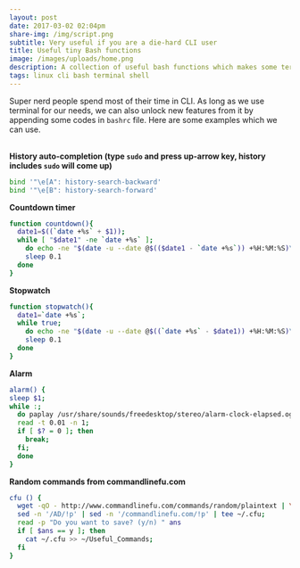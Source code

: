 ```yaml
---
layout: post
date: 2017-03-02 02:04pm
share-img: /img/script.png
subtitle: Very useful if you are a die-hard CLI user
title: Useful tiny Bash functions
image: /images/uploads/home.png
description: A collection of useful bash functions which makes some terminal task easier.
tags: linux cli bash terminal shell
---
```

Super nerd people spend most of their time in CLI. As long as we use terminal for our needs, we can also unlock new features from it by appending some codes in `bashrc` file. Here are some examples which we can use.  
&nbsp;

**History auto-completion (type `sudo` and press up-arrow key, history includes `sudo` will come up)**

```bash
bind '"\e[A": history-search-backward'
bind '"\e[B": history-search-forward'
```

**Countdown timer**
```bash
function countdown(){
  date1=$((`date +%s` + $1)); 
  while [ "$date1" -ne `date +%s` ];
    do echo -ne "$(date -u --date @$(($date1 - `date +%s`)) +%H:%M:%S)\r";
    sleep 0.1
  done
}
```

**Stopwatch**
```bash
function stopwatch(){
  date1=`date +%s`; 
  while true; 
    do echo -ne "$(date -u --date @$((`date +%s` - $date1)) +%H:%M:%S)\r"; 
    sleep 0.1
  done
}
```

**Alarm**
```bash
alarm() {
sleep $1; 
while :; 
  do paplay /usr/share/sounds/freedesktop/stereo/alarm-clock-elapsed.oga; 
  read -t 0.01 -n 1; 
  if [ $? = 0 ]; then 
    break; 
  fi; 
  done
}
```

**Random commands from commandlinefu.com**
```bash
cfu () { 
  wget -qO - http://www.commandlinefu.com/commands/random/plaintext | \
  sed -n '/AD/!p' | sed -n '/commandlinefu.com/!p' | tee ~/.cfu; 
  read -p "Do you want to save? (y/n) " ans
  if [ $ans == y ]; then
    cat ~/.cfu >> ~/Useful_Commands;
  fi
}
```
